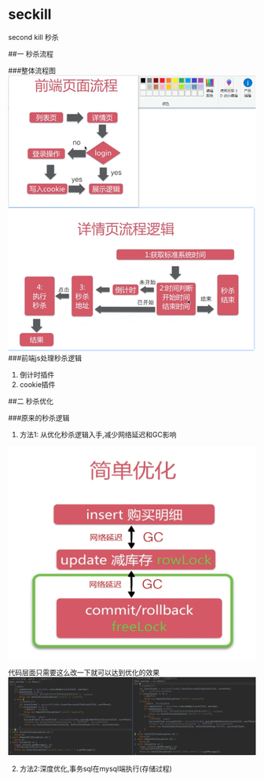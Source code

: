 # seckill
second kill
秒杀

##一 秒杀流程

###整体流程图
![流程](https://raw.githubusercontent.com/20160805xcy/staticSource/master/seckill/image/%E5%89%8D%E7%AB%AF%E9%A1%B5%E9%9D%A2%E5%92%8C%E8%AF%A6%E6%83%85%E9%A1%B5%E6%B5%81%E7%A8%8B.png)
###前端js处理秒杀逻辑
1. 倒计时插件
2. cookie插件

##二 秒杀优化

###原来的秒杀逻辑

1. 方法1: 从优化秒杀逻辑入手,减少网络延迟和GC影响

![简单优化](https://raw.githubusercontent.com/20160805xcy/staticSource/master/seckill/image/simpleStrong.png)

代码层面只需要这么改一下就可以达到优化的效果
![代码修改](https://raw.githubusercontent.com/20160805xcy/staticSource/master/seckill/image/%E4%BB%A3%E7%A0%81%E6%89%A7%E8%A1%8C%E9%A1%BA%E5%BA%8F%E4%BF%AE%E6%94%B9.png)

2. 方法2:深度优化,事务sql在mysql端执行(存储过程)
